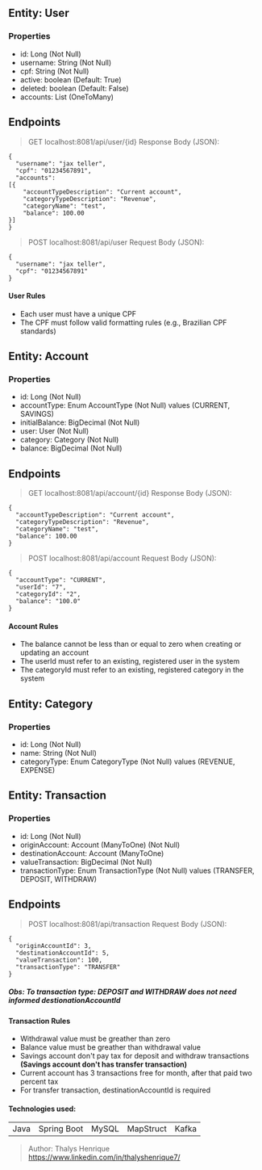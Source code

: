 ## Entity: User

### Properties

+ id: Long (Not Null)
+ username: String (Not Null)
+ cpf: String (Not Null)
+ active: boolean (Default: True)
+ deleted: boolean (Default: False)
+ accounts: List<Account> (OneToMany)

## Endpoints


> GET localhost:8081/api/user/{id}
Response Body (JSON):
```
{ 
  "username": "jax teller", 
  "cpf": "01234567891", 
  "accounts": 
[{
    "accountTypeDescription": "Current account",
    "categoryTypeDescription": "Revenue",
    "categoryName": "test",
    "balance": 100.00
}] 
}
```

> POST localhost:8081/api/user
Request Body (JSON):
```
{ 
  "username": "jax teller", 
  "cpf": "01234567891" 
}
```

#### User Rules

+ Each user must have a unique CPF
+ The CPF must follow valid formatting rules (e.g., Brazilian CPF standards)

## Entity: Account

### Properties

+ id: Long (Not Null)
+ accountType: Enum AccountType (Not Null) values (CURRENT, SAVINGS)
+ initialBalance: BigDecimal (Not Null)
+ user: User (Not Null)
+ category: Category (Not Null)
+ balance: BigDecimal (Not Null)

## Endpoints

> GET localhost:8081/api/account/{id}
Response Body (JSON):
```
{
  "accountTypeDescription": "Current account",
  "categoryTypeDescription": "Revenue",
  "categoryName": "test",
  "balance": 100.00
}
```

> POST localhost:8081/api/account
Request Body (JSON):
```
{ 
  "accountType": "CURRENT", 
  "userId": "7", 
  "categoryId": "2", 
  "balance": "100.0" 
}
```

#### Account Rules

+ The balance cannot be less than or equal to zero when creating or updating an account
+ The userId must refer to an existing, registered user in the system
+ The categoryId must refer to an existing, registered category in the system

## Entity: Category

### Properties

+ id: Long (Not Null)
+ name: String (Not Null)
+ categoryType: Enum CategoryType (Not Null) values (REVENUE, EXPENSE)

## Entity: Transaction

### Properties

+ id: Long (Not Null)
+ originAccount: Account (ManyToOne) (Not Null)
+ destinationAccount: Account (ManyToOne)
+ valueTransaction: BigDecimal (Not Null)
+ transactionType: Enum TransactionType (Not Null) values (TRANSFER, DEPOSIT, WITHDRAW)

## Endpoints

> POST localhost:8081/api/transaction
Request Body (JSON):
```
{
  "originAccountId": 3,
  "destinationAccountId": 5,
  "valueTransaction": 100,
  "transactionType": "TRANSFER"
}
```
##### Obs: To transaction type: DEPOSIT and WITHDRAW does not need informed destionationAccountId

#### Transaction Rules

+ Withdrawal value must be greather than zero
+ Balance value must be greather than withdrawal value
+ Savings account don't pay tax for deposit and withdraw transactions <b>(Savings account don't has transfer transaction)</b>
+ Current account has 3 transactions free for month, after that paid two percent tax
+ For transfer transaction, destinationAccountId is required

#### Technologies used:

<table>
<tr align="center">
<td>Java</td>
<td>Spring Boot</td>
<td>MySQL</td>
<td>MapStruct</td>
<td>Kafka</td>
</tr>
</table>

> Author: Thalys Henrique
https://www.linkedin.com/in/thalyshenrique7/

